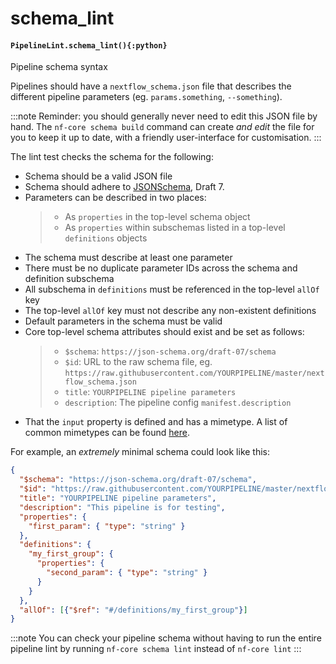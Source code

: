 # schema\_lint

#### `PipelineLint.schema_lint(){:python}`

Pipeline schema syntax

Pipelines should have a `nextflow_schema.json` file that describes the different
pipeline parameters (eg. `params.something`, `--something`).

:::note
Reminder: you should generally never need to edit this JSON file by hand.
The `nf-core schema build` command can create *and edit* the file for you
to keep it up to date, with a friendly user-interface for customisation.
:::

The lint test checks the schema for the following:

* Schema should be a valid JSON file
* Schema should adhere to [JSONSchema](https://json-schema.org/), Draft 7.
* Parameters can be described in two places:
  > * As `properties` in the top-level schema object
  > * As `properties` within subschemas listed in a top-level `definitions` objects
* The schema must describe at least one parameter
* There must be no duplicate parameter IDs across the schema and definition subschema
* All subschema in `definitions` must be referenced in the top-level `allOf` key
* The top-level `allOf` key must not describe any non-existent definitions
* Default parameters in the schema must be valid
* Core top-level schema attributes should exist and be set as follows:
  > * `$schema`: `https://json-schema.org/draft-07/schema`
  > * `$id`: URL to the raw schema file, eg. `https://raw.githubusercontent.com/YOURPIPELINE/master/nextflow_schema.json`
  > * `title`: `YOURPIPELINE pipeline parameters`
  > * `description`: The pipeline config `manifest.description`
* That the `input` property is defined and has a mimetype. A list of common mimetypes can be found [here](https://developer.mozilla.org/en-US/docs/Web/HTTP/Basics_of_HTTP/MIME_types/Common_types).

For example, an *extremely* minimal schema could look like this:

```json
{
  "$schema": "https://json-schema.org/draft-07/schema",
  "$id": "https://raw.githubusercontent.com/YOURPIPELINE/master/nextflow_schema.json",
  "title": "YOURPIPELINE pipeline parameters",
  "description": "This pipeline is for testing",
  "properties": {
    "first_param": { "type": "string" }
  },
  "definitions": {
    "my_first_group": {
      "properties": {
        "second_param": { "type": "string" }
      }
    }
  },
  "allOf": [{"$ref": "#/definitions/my_first_group"}]
}
```

:::note
You can check your pipeline schema without having to run the entire pipeline lint
by running `nf-core schema lint` instead of `nf-core lint`
:::
